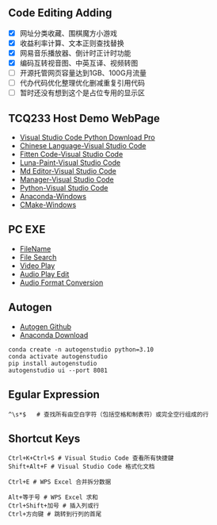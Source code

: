 ## Code Editing Adding
- [x]  网址分类收藏、围棋魔方小游戏
- [x]  收益利率计算、文本正则查找替换
- [x]  网易音乐播放器、倒计时正计时功能
- [x]  编码互转视音图、中英互译、视频转图
- [ ]  开源托管网页容量达到1GB、100G月流量
- [ ]  代办代码优化整理优化删减重复引用代码 
- [ ]  暂时还没有想到这个是占位专用的显示区

## TCQ233 Host Demo WebPage
- <a href="https://code.visualstudio.com/Download" target="_blank">Visual Studio Code Python Download Pro</a>
- <a href="https://marketplace.visualstudio.com/items?itemName=MS-CEINTL.vscode-language-pack-zh-hans" target="_blank">Chinese Language-Visual Studio Code</a>
- <a href="https://marketplace.visualstudio.com/items?itemName=FittenTech.Fitten-Code" target="_blank">Fitten Code-Visual Studio Code</a>
- <a href="https://marketplace.visualstudio.com/items?itemName=Tyriar.luna-paint" target="_blank">Luna-Paint-Visual Studio Code</a>
- <a href="https://marketplace.visualstudio.com/items?itemName=seepine.md-editor" target="_blank">Md Editor-Visual Studio Code</a>
- <a href="https://marketplace.visualstudio.com/items?itemName=donjayamanne.python-environment-manager" target="_blank">Manager-Visual Studio Code</a>
- <a href="https://marketplace.visualstudio.com/items?itemName=ms-python.python" target="_blank">Python-Visual Studio Code</a>
- <a href="https://www.anaconda.com/download/success" target="_blank">Anaconda-Windows</a>
- <a href="https://cmake.org/download/" target="_blank">CMake-Windows</a>

## PC EXE
- <a href="https://github.com/ilgnefz/once_power" target="_blank">FileName</a>
- <a href="https://www.voidtools.com/zh-cn" target="_blank">File Search</a>
- <a href="http://potplayer.tv/" target="_blank">Video Play</a>
- <a href="https://www.ocenaudio.com" target="_blank">Audio Play Edit</a>
- <a href="https://www.pazera-software.com/products/audio-extractor" target="_blank">Audio Format Conversion</a>



## Autogen

- <a href="https://github.com/microsoft/autogen" target="_blank">Autogen Github</a>
- <a href="https://www.anaconda.com/download" target="_blank">Anaconda Download</a>

```
conda create -n autogenstudio python=3.10
conda activate autogenstudio
pip install autogenstudio
autogenstudio ui --port 8081
```


## Egular Expression
```
^\s*$   # 查找所有由空白字符（包括空格和制表符）或完全空行组成的行
```

## Shortcut Keys

```
Ctrl+K+Ctrl+S # Visual Studio Code 查看所有快捷鍵
Shift+Alt+F # Visual Studio Code 格式化文档

Ctrl+E # WPS Excel 合并拆分数据

Alt+等于号 # WPS Excel 求和
Ctrl+Shift+加号 # 插入列或行
Ctrl+方向键 # 跳转到行列的首尾
```

